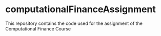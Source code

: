 # computationalFinanceAssignment
This repository contains the code used for the assignment of the Computational Finance Course
